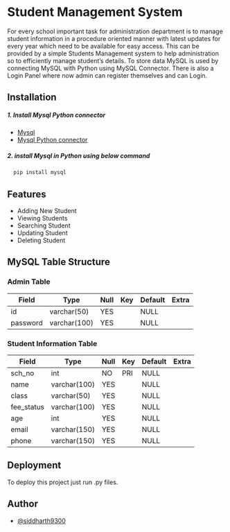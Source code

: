 
# Student Management System

For every school important task for administration department is to manage student information in a procedure oriented manner with latest updates for every year which need to be available for easy access. This can be provided by a simple Students Management system to help administration so to efficiently manage student’s details. To store data MySQL is used by connecting MySQL with Python using MySQL Connector. There is also a Login Panel where now admin can register themselves and can Login.

## Installation

##### 1. Install Mysql Python connector 

- [Mysql](https://dev.mysql.com/downloads/mysql/)
- [Mysql Python connector](https://dev.mysql.com/downloads/connector/python/)
 
##### 2. install Mysql in Python using below command
  ```bash
    pip install mysql
  ```
    
## Features
- Adding New Student
- Viewing Students
- Searching Student
- Updating Student
- Deleting Student

  
## MySQL Table Structure


### Admin Table

| Field    | Type         | Null | Key | Default | Extra |
|----------|--------------|------|-----|---------|-------|
| id       | varchar(50)  | YES  |     | NULL    |       |
| password | varchar(100) | YES  |     | NULL    |       |
 


### Student Information Table

| Field      | Type         | Null | Key | Default | Extra |
|------------|--------------|------|-----|---------|-------|
| sch_no     | int          | NO   | PRI | NULL    |       |
| name       | varchar(100) | YES  |     | NULL    |       |
| class      | varchar(50)  | YES  |     | NULL    |       |
| fee_status | varchar(100) | YES  |     | NULL    |       |
| age        | int          | YES  |     | NULL    |       |
| email      | varchar(150) | YES  |     | NULL    |       |
| phone      | varchar(150) | YES  |     | NULL    |       |


## Deployment

To deploy this project just run .py files.



  
## Author

- [@siddharth9300](https://github.com/siddharth9300)

  
